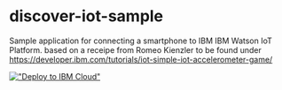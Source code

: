 # discover-iot-sample

Sample application for connecting a smartphone to IBM IBM Watson IoT Platform.
based on a receipe from Romeo Kienzler to be found under
https://developer.ibm.com/tutorials/iot-simple-iot-accelerometer-game/

[!["Deploy to IBM Cloud"](https://cloud.ibm.com/devops/setup/deploy/button.png)](https://cloud.ibm.com/devops/setup/deploy?repository=https://github.com/thomasrueter/discover-iot-sample-tr)
